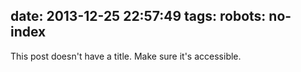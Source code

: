 date: 2013-12-25 22:57:49
tags:
robots: no-index
---

This post doesn't have a title. Make sure it's accessible.